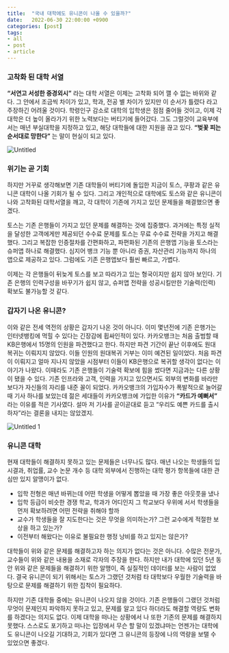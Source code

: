 ```yaml
---
title:  "국내 대학에도 유니콘이 나올 수 있을까?"
date:   2022-06-30 22:00:00 +0900
categories: [post]
tags:
- all
- post
- article
---
```

### 고착화 된 대학 서열

 **“서연고 서성한 중경외시”** 라는 대학 서열은 이제는 고착화 되어 깰 수 없는 바위와 같다. 그 안에서 조금씩 차이가 있고, 학과, 전공 별 차이가 있지만 이 순서가 틀렸다 라고 주장하긴 어려울 것이다. 학령인구 감소로 대학의 입학생은 점점 줄어들 것이고, 이제 각 대학은 더 높이 올라가기 위한 노력보다는 버티기에 들어갔다. 그도 그럴것이 교육부에서는 매년 부실대학을 지정하고 있고, 해당 대학들에 대한 지원을 끊고 있다. **“벚꽃 피는 순서대로 망한다”** 는 말이 현실이 되고 있다.

![Untitled](https://user-images.githubusercontent.com/6336815/176680666-77571e84-1b6f-43ae-b1f2-6a775ef967bc.png)

### 위기는 곧 기회

 하지만 거꾸로 생각해보면 기존 대학들이 버티기에 돌입한 지금이 토스, 쿠팡과 같은 유니콘 대학이 나올 기회가 될 수 있다. 그리고 개인적으로 대학에도 토스와 같은 유니콘이 나와 고착화된 대학서열을 깨고, 각 대학이 기존에 가지고 있던 문제들을 해결했으면 좋겠다.

 토스는 기존 은행들이 가지고 있던 문제를 해결하는 것에 집중했다. 과거에는 특정 실적을 달성한 고객에게만 제공되던 수수료 문제를 토스는 무료 수수료 전략을 가지고 해결했다. 그리고 복잡한 인증절차를 간편화하고, 파편화된 기존의 은행앱 기능을 토스라는 슈퍼앱 하나로 해결했다. 심지어 뱅크 기능 뿐 아니라 증권, 자산관리 기능까지 하나의 앱으로 제공하고 있다. 그럼에도 기존 은행앱보다 훨씬 빠르고, 가볍다.

 이제는 각 은행들이 뒤늦게 토스를 보고 따라가고 있는 형국이지만 쉽지 않아 보인다. 기존 은행의 인력구성을 바꾸기가 쉽지 않고, 슈퍼앱 전략을 성공시킬만한 기술력(인력) 확보도 불가능할 것 같다.

### 갑자기 나온 유니콘?

 이와 같은 전세 역전의 상황은 갑자기 나온 것이 아니다. 이미 몇년전에 기존 은행가는 인터넷뱅킹에 먹힐 수 있다는 긴장감에 휩싸인적이 있다. 카카오뱅크는 처음 출범할 때 KB은행에서 15명의 인원을 파견했다고 한다.  하지만 파견 기간이 끝난 이후에도 원대 복귀는 이뤄지지 않았다. 이들 인원의 원대복귀 거부는 이미 예견된 일이었다. 처음 파견이 이뤄지고 얼마 지나지 않았을 시점부터 이들이 KB은행으로 복귀할 생각이 없다는 이야기가 나왔다. 이때라도 기존 은행들이 기술력 확보에 힘을 썼다면 지금과는 다른 상황이 됐을 수 있다. 기존 인프라와 고객, 인력을 가지고 있으면서도 외부의 변화를 바라만 보다가 자신들의 자리를 내준 꼴이 되었다. 카카오뱅크의 가입자수가 폭발적으로 늘어갈 때 기사 하나를 보았는데 젊은 세대들이 카카오뱅크에 가입한 이유가 **“카드가 예뻐서”** 라는 이유를 적은 기사였다. 설마 저 기사를 곧이곧대로 듣고 “우리도 예쁜 카드를 출시하자”라는 결론을 내지는 않았겠지.

![Untitled 1](https://user-images.githubusercontent.com/6336815/176680675-d0934b79-427f-4408-8253-9ebe1aba9993.png)

### 유니콘 대학

 현재 대학들이 해결하지 못하고 있는 문제들은 너무나도 많다. 매년 나오는 학생들의 입시결과, 취업률, 교수 논문 개수 등 대학 외부에서 진행하는 대학 평가 항목들에 대한 관심만 있지 알맹이가 없다.

 

- 입학 전형은 매년 바뀌는데 어떤 학생을 어떻게 뽑았을 때 가장 좋은 아웃풋을 냈나
- 입학 등급이 비슷한 경쟁 학교, 학과가 어디인지 그 학교보다 우위에 서서 학생들을 먼저 확보하려면 어떤 전략을 취해야 할까
- 교수가 학생들을 잘 지도한다는 것은 무엇을 의미하는가? 그런 교수에게 적절한 보상을 하고 있는가?
- 이전부터 해왔다는 이유로 불필요한 행정 낭비를 하고 있지는 않은가?

대학들이 위와 같은 문제를 해결하고자 하는 의지가 없다는 것은 아니다. 수많은 전문가, 교수들이 위와 같은 내용을 소재로 각자의 주장을 한다. 하지만 내가 대학에 있던 5년 동안 위와 같은 문제들을 해결하기 위한 알맹이, 즉 실질적인 데이터를 보는 사람이 없었다. 결국 유니콘이 되기 위해서는 토스가 그랬던 것처럼 타 대학보다 우월한 기술력을 바탕으로 문제를 해결하기 위한 집착이 필요하다.

 하지만 기존 대학들 중에는 유니콘이 나오지 않을 것이다. 기존 은행들이 그랬던 것처럼 무엇이 문제인지 파악하지 못하고 있고, 문제를 알고 있다 하더라도 해결할 역량도 변화를 하겠다는 의지도 없다. 이제 대학을 떠나는 상황에서 나 또한 기존의 문제를 해결하지 못했다. 스스로도 포기하고 떠나는 입장에서 무슨 할 말이 있겠냐마는 언젠가는 대학에도 유니콘이 나오길 기대하고, 기회가 있다면 그 유니콘의 등장에 나의 역량을 보탤 수 있었으면 좋겠다.